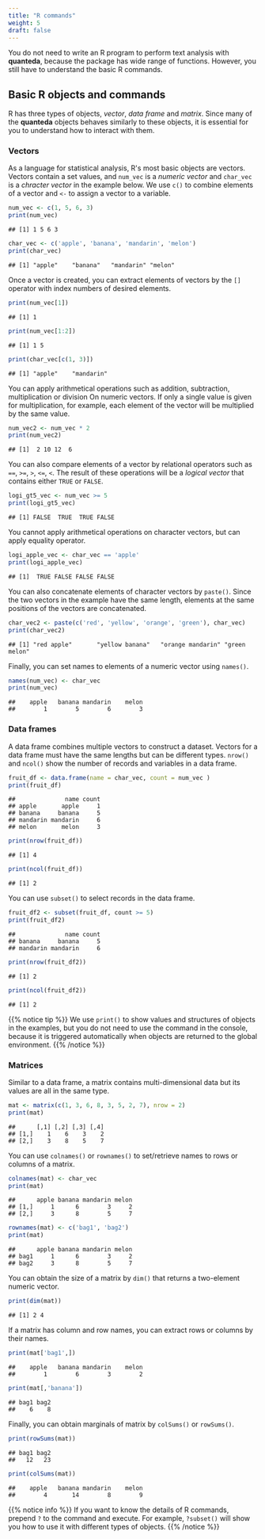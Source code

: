 ```yaml
---
title: "R commands"
weight: 5
draft: false
---
```


You do not need to write an R program to perform text analysis with **quanteda**, because the package has wide range of functions. However, you still have to understand the basic R commands.

## Basic R objects and commands

R has three types of objects, *vector*, *data frame* and *matrix*. Since many of the **quanteda** objects behaves similarly to these objects, it is essential for you to understand how to interact with them.

### Vectors

As a language for statistical analysis, R's most basic objects are vectors. Vectors contain a set values, and `num_vec` is a *numeric vector* and `char_vec` is a *chracter vector* in the example below. We use `c()` to combine elements of a vector and `<-` to assign a vector to a variable. 


```r
num_vec <- c(1, 5, 6, 3)
print(num_vec)
```

```
## [1] 1 5 6 3
```

```r
char_vec <- c('apple', 'banana', 'mandarin', 'melon')
print(char_vec)
```

```
## [1] "apple"    "banana"   "mandarin" "melon"
```

Once a vector is created, you can extract elements of vectors by the `[]` operator with index numbers of desired elements.


```r
print(num_vec[1])
```

```
## [1] 1
```

```r
print(num_vec[1:2])
```

```
## [1] 1 5
```

```r
print(char_vec[c(1, 3)])
```

```
## [1] "apple"    "mandarin"
```

You can apply arithmetical operations such as addition, subtraction, multiplication or division On numeric vectors. If only a single value is given for multiplication, for example, each element of the vector will be multiplied by the same value.  


```r
num_vec2 <- num_vec * 2
print(num_vec2)
```

```
## [1]  2 10 12  6
```

You can also compare elements of a vector by relational operators such as `==`, `>=`, `>`, `<=`, `<`. The result of these operations will be a *logical vector* that contains either `TRUE` or `FALSE`.


```r
logi_gt5_vec <- num_vec >= 5
print(logi_gt5_vec)
```

```
## [1] FALSE  TRUE  TRUE FALSE
```

You cannot apply arithmetical operations on character vectors, but can apply equality operator.


```r
logi_apple_vec <- char_vec == 'apple'
print(logi_apple_vec)
```

```
## [1]  TRUE FALSE FALSE FALSE
```

You can also concatenate elements of character vectors by `paste()`. Since the two vectors in the example have the same length, elements at the same positions of the vectors are concatenated. 


```r
char_vec2 <- paste(c('red', 'yellow', 'orange', 'green'), char_vec)
print(char_vec2)
```

```
## [1] "red apple"       "yellow banana"   "orange mandarin" "green melon"
```

Finally, you can set names to elements of a numeric vector using `names()`.


```r
names(num_vec) <- char_vec
print(num_vec)
```

```
##    apple   banana mandarin    melon 
##        1        5        6        3
```

### Data frames

A data frame combines multiple vectors to construct a dataset. Vectors for a data frame must have the same lengths but can be different types. `nrow()` and `ncol()` show the number of records and variables in a data frame.


```r
fruit_df <- data.frame(name = char_vec, count = num_vec )
print(fruit_df)
```

```
##              name count
## apple       apple     1
## banana     banana     5
## mandarin mandarin     6
## melon       melon     3
```

```r
print(nrow(fruit_df))
```

```
## [1] 4
```

```r
print(ncol(fruit_df))
```

```
## [1] 2
```

You can use `subset()` to select records in the data frame. 


```r
fruit_df2 <- subset(fruit_df, count >= 5)
print(fruit_df2)
```

```
##              name count
## banana     banana     5
## mandarin mandarin     6
```

```r
print(nrow(fruit_df2))
```

```
## [1] 2
```

```r
print(ncol(fruit_df2))
```

```
## [1] 2
```

{{% notice tip %}}
We use `print()` to show values and structures of objects in the examples, but you do not need to use the command in the console, because it is triggered automatically when objects are returned to the global environment.
{{% /notice %}}

### Matrices

Similar to a data frame, a matrix contains multi-dimensional data but its values are all in the same type.


```r
mat <- matrix(c(1, 3, 6, 8, 3, 5, 2, 7), nrow = 2)
print(mat)
```

```
##      [,1] [,2] [,3] [,4]
## [1,]    1    6    3    2
## [2,]    3    8    5    7
```

You can use `colnames()` or `rownames()` to set/retrieve names to rows or columns of a matrix.


```r
colnames(mat) <- char_vec
print(mat)
```

```
##      apple banana mandarin melon
## [1,]     1      6        3     2
## [2,]     3      8        5     7
```

```r
rownames(mat) <- c('bag1', 'bag2') 
print(mat)
```

```
##      apple banana mandarin melon
## bag1     1      6        3     2
## bag2     3      8        5     7
```

You can obtain the size of a matrix by `dim()` that returns a two-element numeric vector.


```r
print(dim(mat))
```

```
## [1] 2 4
```

If a matrix has column and row names, you can extract rows or columns by their names.


```r
print(mat['bag1',])
```

```
##    apple   banana mandarin    melon 
##        1        6        3        2
```

```r
print(mat[,'banana'])
```

```
## bag1 bag2 
##    6    8
```

Finally, you can obtain marginals of matrix by `colSums()` or `rowSums()`.


```r
print(rowSums(mat))
```

```
## bag1 bag2 
##   12   23
```

```r
print(colSums(mat))
```

```
##    apple   banana mandarin    melon 
##        4       14        8        9
```

{{% notice info %}}
If you want to know the details of R commands, prepend `?` to the command and execute. For example, `?subset()` will show you how to use it with different types of objects.
{{% /notice %}}
